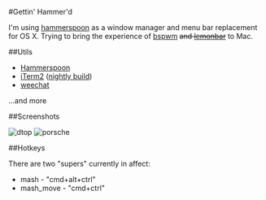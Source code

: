 #Gettin' Hammer'd

I'm using [hammerspoon](http://hammerspoon.org/) as a window manager and menu bar replacement
for OS X. Trying to bring the experience of [bspwm](https://github.com/baskerville/bspwm) ~~and
[lemonbar](https://github.com/LemonBoy/bar)~~ to Mac.

##Utils

* [Hammerspoon](http://hammerspoon.org/)
* [iTerm2](https://iterm2.com/) ([nightly build](https://iterm2.com/downloads/nightly/#/section/home))
* [weechat](https://weechat.org/)

...and more

##Screenshots

![dtop](https://u.teknik.io/jfJ59i.png)
![porsche](http://i.imgur.com/qQ6m5Tt.jpg)

##Hotkeys

There are two "supers" currently in affect:

* mash - "cmd+alt+ctrl"
* mash_move - "cmd+ctrl"
